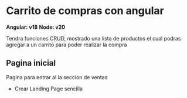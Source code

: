 # Carrito de compras con angular

**Angular: v18**
**Node: v20**

Tendra funciones CRUD, mostrado una lista de productos el cual podras agregar a un carrito para poder realizar la compra

## Pagina inicial

Pagina para entrar al la seccion de ventas

- Crear Landing Page sencilla
